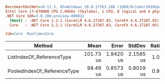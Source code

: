 ``` ini

BenchmarkDotNet=v0.11.3, OS=Windows 10.0.17763.288 (1809/October2018Update/Redstone5)
Intel Core i7-6700HQ CPU 2.60GHz (Skylake), 1 CPU, 8 logical and 4 physical cores
.NET Core SDK=3.0.100-preview-009812
  [Host] : .NET Core 2.2.1 (CoreCLR 4.6.27207.03, CoreFX 4.6.27207.03), 64bit RyuJIT
  Core   : .NET Core 2.2.1 (CoreCLR 4.6.27207.03, CoreFX 4.6.27207.03), 64bit RyuJIT

Job=Core  Runtime=Core  

```
|                      Method |      Mean |     Error |    StdDev | Ratio | RatioSD |
|---------------------------- |----------:|----------:|----------:|------:|--------:|
|   ListIndexOf_ReferenceType | 101.73 us | 1.9420 us | 2.1585 us |  1.00 |    0.00 |
| PooledIndexOf_ReferenceType |  98.49 us | 0.8573 us | 0.8019 us |  0.97 |    0.02 |
